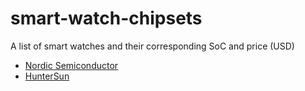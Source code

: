 # smart-watch-chipsets
A list of smart watches and their corresponding SoC and price (USD)

- [Nordic Semiconductor](nordic-semiconductor)
- [HunterSun](huntersun)

